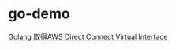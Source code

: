 # go-demo
[Golang 取得AWS Direct Connect Virtual Interface](https://matthung0807.blogspot.com/2023/02/go-get-aws-direct-connect-private-virtual-interface.html)
